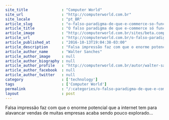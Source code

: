 ```yaml
---
site_title               : "Computer World"
site_url                 : "http://computerworld.com.br"
site_locale              : "pt_BR"
article_slug             : "o-falso-paradigma-de-que-e-commerce-so-funciona-para-o-mercado-b2c"
article_title            : "O falso paradigma de que e-commerce só funciona para o mercado B2C"
article_image            : "http://computerworld.com.br/sites/beta.computerworld.com.br/files/news_articles/internet_market_place.jpg"
article_url              : "http://computerworld.com.br/o-falso-paradigma-de-que-e-commerce-so-funciona-para-o-mercado-b2c"
article_published_at     : "2016-10-13T19:04:38-03:00"
article_description      : "Falsa impressão faz com que o enorme potencial que a internet tem para alavancar vendas de muitas empresas acaba sendo pouco explorado..."
article_author_name      : "Walter Sanches"
article_author_image     : null
article_author_biography : null
article_author_profile   : "http://computerworld.com.br/autor/walter-sanches"
article_author_facebook  : null
article_author_twitter   : null
category                 : ['technology']
tags                     : ['Computer World']
permalink                : "/:categories/o-falso-paradigma-de-que-e-commerce-so-funciona-para-o-mercado-b2c/"
layout                   : post
---
```


Falsa impressão faz com que o enorme potencial que a internet tem para alavancar vendas de muitas empresas acaba sendo pouco explorado...
